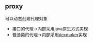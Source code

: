 ## proxy
可以动态创建代理对象<br>
* 接口的代理->内部采用java原生方式实现
* 普通类的代理->内部采用[dexmaker](https://github.com/linkedin/dexmaker)实现
